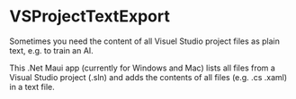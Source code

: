 # VSProjectTextExport

Sometimes you need the content of all Visuel Studio project files as plain text,
e.g. to train an AI.

This .Net Maui app (currently for Windows and Mac)
lists all files from a Visual Studio project (.sln)
and adds the contents of all files (e.g. .cs .xaml) in a text file.
